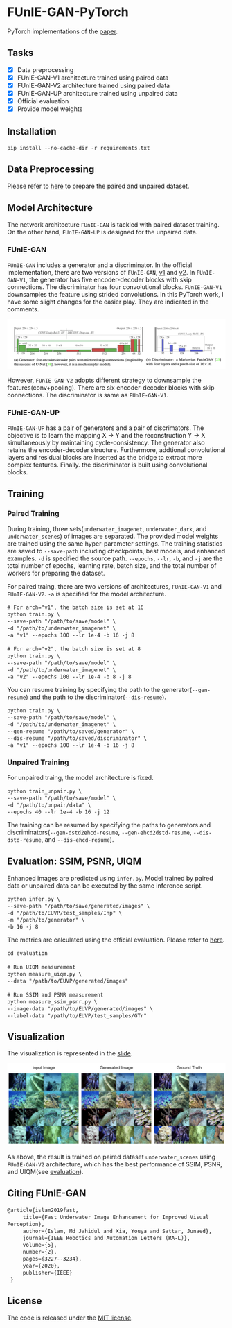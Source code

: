 # FUnIE-GAN-PyTorch

PyTorch implementations of the [paper](https://arxiv.org/pdf/1903.09766.pdf).

## Tasks

- [x] Data preprocessing
- [x] FUnIE-GAN-V1 architecture trained using paired data
- [x] FUnIE-GAN-V2 architecture trained using paired data
- [x] FUnIE-GAN-UP architecture trained using unpaired data
- [x] Official evaluation
- [x] Provide model weights

## Installation

```shell
pip install --no-cache-dir -r requirements.txt
```

## Data Preprocessing

Please refer to [here](https://github.com/rowantseng/FUnIE-GAN-PyTorch/tree/master/preprocess) to prepare the paired and unpaired dataset.

## Model Architecture

The network architecture `FUnIE-GAN` is tackled with paired dataset training. On the other hand, `FUnIE-GAN-UP` is designed for the unpaired data.

### FUnIE-GAN

`FUnIE-GAN` includes a generator and a discriminator. In the official implementation, there are two versions of `FUnIE-GAN`, [v1](https://github.com/xahidbuffon/FUnIE-GAN/blob/8f934c834c94e007b00866186b9ee624dc2b7b69/TF-Keras/nets/funieGAN.py#L92) and [v2](https://github.com/xahidbuffon/FUnIE-GAN/blob/8f934c834c94e007b00866186b9ee624dc2b7b69/TF-Keras/nets/funieGAN.py#L133). In `FUnIE-GAN-V1`, the generator has five encoder-decoder blocks with skip connections. The discriminator has four convolutional blocks. `FUnIE-GAN-V1` downsamples the feature using strided convolutions. In this PyTorch work, I have some slight changes for the easier play. They are indicated in the comments.

![FUnIE-GAN-V1](images/model_v1.png)

However, `FUnIE-GAN-V2` adopts different strategy to downsample the features(conv+pooling). There are six encoder-decoder blocks with skip connections. The discriminator is same as `FUnIE-GAN-V1`.

### FUnIE-GAN-UP

`FUnIE-GAN-UP` has a pair of generators and a pair of discrimators. The objective is to learn the mapping X -> Y and the reconstruction Y -> X simultaneously by maintaining cycle-consistency. The generator also retains the encoder-decoder structure. Furthermore, addtional convolutional layers and residual blocks are inserted as the bridge to extract more complex features. Finally. the discriminator is built using convolutional blocks.

## Training 

### Paired Training

During training, three sets(`underwater_imagenet`, `underwater_dark`, and `underwater_scenes`) of images are separated. The provided model weights are trained using the same hyper-parameter settings. The training statistics are saved to `--save-path` including checkpoints, best models, and enhanced examples. `-d` is specified the source path. `--epochs`, `--lr`, `-b`, and `-j` are the total number of epochs, learning rate, batch size, and the total number of workers for preparing the dataset.

For paired traing, there are two versions of architectures, `FUnIE-GAN-V1` and `FUnIE-GAN-V2`. `-a` is specified for the model architecture. 

```shell
# For arch="v1", the batch size is set at 16
python train.py \
--save-path "/path/to/save/model" \
-d "/path/to/underwater_imagenet" \
-a "v1" --epochs 100 --lr 1e-4 -b 16 -j 8

# For arch="v2", the batch size is set at 8
python train.py \
--save-path "/path/to/save/model" \
-d "/path/to/underwater_imagenet" \
-a "v2" --epochs 100 --lr 1e-4 -b 8 -j 8
```

You can resume training by specifying the path to the generator(`--gen-resume`) and the path to the discriminator(`--dis-resume`).

```shell
python train.py \
--save-path "/path/to/save/model" \
-d "/path/to/underwater_imagenet" \
--gen-resume "/path/to/saved/generator" \
--dis-resume "/path/to/saved/discriminator" \
-a "v1" --epochs 100 --lr 1e-4 -b 16 -j 8
```

### Unpaired Training

For unpaired traing, the model architecture is fixed.

```shell
python train_unpair.py \
--save-path "/path/to/save/model" \
-d "/path/to/unpair/data" \
--epochs 40 --lr 1e-4 -b 16 -j 12
```

The training can be resumed by specifying the paths to generators and discriminators(`--gen-dstd2ehcd-resume`, `--gen-ehcd2dstd-resume`, `--dis-dstd-resume`, and `--dis-ehcd-resume`).

## Evaluation: SSIM, PSNR, UIQM

Enhanced images are predicted using `infer.py`. Model trained by paired data or unpaired data can be executed by the same inference script.

```shell
python infer.py \
--save-path "/path/to/save/generated/images" \
-d "/path/to/EUVP/test_samples/Inp" \
-m "/path/to/generator" \
-b 16 -j 8
```

The metrics are calculated using the official evaluation. Please refer to [here](https://github.com/rowantseng/FUnIE-GAN-PyTorch/tree/master/evaluation).

```shell
cd evaluation

# Run UIQM measurement
python measure_uiqm.py \
--data "/path/to/EUVP/generated/images"

# Run SSIM and PSNR measurement
python measure_ssim_psnr.py \
--image-data "/path/to/EUVP/generated/images" \
--label-data "/path/to/EUVP/test_samples/GTr"
```

## Visualization

The visualization is represented in the [slide](https://docs.google.com/presentation/d/1pqlNFPTQu6y_MTapsG_b8kRQIPAu_F0-gAYV7qvo078/edit?usp=sharing). 

![result](images/result.png#2)

As above, the result is trained on paired dataset `underwater_scenes` using `FUnIE-GAN-V2` architecture, which has the best performance of SSIM, PSNR, and UIQM(see [evaluation](https://github.com/rowantseng/FUnIE-GAN-PyTorch/tree/master/evaluation)).

## Citing FUnIE-GAN

```
@article{islam2019fast,
     title={Fast Underwater Image Enhancement for Improved Visual Perception},
     author={Islam, Md Jahidul and Xia, Youya and Sattar, Junaed},
     journal={IEEE Robotics and Automation Letters (RA-L)},
     volume={5},
     number={2},
     pages={3227--3234},
     year={2020},
     publisher={IEEE}
 }
```

## License

The code is released under the [MIT license](https://github.com/rowantseng/FUnIE-GAN-PyTorch/blob/master/LICENSE).